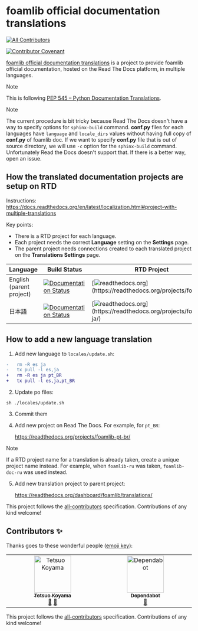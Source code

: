 # foamlib official documentation translations

<!-- ALL-CONTRIBUTORS-BADGE:START - Do not remove or modify this section -->

[![All Contributors](https://img.shields.io/badge/all_contributors-2-orange.svg?style=flat-square)](#contributors-)

<!-- ALL-CONTRIBUTORS-BADGE:END -->

[![Contributor Covenant](https://img.shields.io/badge/contributor%20covenant-2.1-4baaaa.svg)](https://github.com/tkoyama010/foamlib-doc-translations/blob/main/CODE_OF_CONDUCT.md)

[foamlib official documentation translations](https://github.com/tkoyama010/foamlib-doc-translations) is a project to provide foamlib official documentation, hosted on
the Read The Docs platform, in multiple languages.

> [!NOTE]
> This is following [PEP 545 – Python Documentation Translations](https://peps.python.org/pep-0545/).

> [!NOTE]
> The current procedure is bit tricky because Read The Docs
> doesn't have a way to specify options for `sphinx-build` command.
> **conf.py** files for each languages have `language` and `locale_dirs`
> values without having full copy of **conf.py** of foamlib doc. If we want
> to specify **conf.py** file that is out of source directory, we will use
> `-c` option for the `sphinx-build` command. Unfortunately Read the Docs
> doesn't support that. If there is a better way, open an issue.

## How the translated documentation projects are setup on RTD

Instructions:
https://docs.readthedocs.org/en/latest/localization.html#project-with-multiple-translations

Key points:

- There is a RTD project for each language.
- Each project needs the correct **Language** setting on the
  **Settings** page.
- The parent project needs connections created to each translated
  project on the **Translations Settings** page.

| Language                 | Build Status                                                                                                                                            | RTD Project                                                                                                                 | Transifex                                                                                                                            |
| :----------------------- | ------------------------------------------------------------------------------------------------------------------------------------------------------- | --------------------------------------------------------------------------------------------------------------------------- | ------------------------------------------------------------------------------------------------------------------------------------ |
| English (parent project) | [![Documentation Status](https://readthedocs.org/projects/foamlib/badge/?version=latest)](https://foamlib.readthedocs.io/en/latest/?badge=latest)       | [![readthedocs.org](https://img.shields.io/badge/readthedocs-en-ff7964.svg?)](https://readthedocs.org/projects/foamlib/)    |                                                                                                                                      |
| 日本語                   | [![Documentation Status](https://readthedocs.org/projects/foamlib-ja/badge/?version=latest)](https://foamlib-ja.readthedocs.io/ja/latest/?badge=latest) | [![readthedocs.org](https://img.shields.io/badge/readthedocs-ja-ff7964.svg?)](https://readthedocs.org/projects/foamlib-ja/) | [![Transifex](https://img.shields.io/badge/Transifex-ja-blue.svg?)](https://app.transifex.com/tkoyama010/foamlib-doc/translate/#/ja) |

## How to add a new language translation

1.  Add new language to `locales/update.sh`:

```diff
-   rm -R es ja
-   tx pull -l es,ja
+   rm -R es ja pt_BR
+   tx pull -l es,ja,pt_BR
```

2.  Update po files:

```
sh ./locales/update.sh
```

3.  Commit them

4.  Add new project on Read The Docs. For example, for `pt_BR`:

    https://readthedocs.org/projects/foamlib-pt-br/

> [!NOTE]
> If a RTD project name for a translation is already taken,
> create a unique project name instead. For example, when `foamlib-ru`
> was taken, `foamlib-doc-ru` was used instead.

5.  Add new translation project to parent project:

    https://readthedocs.org/dashboard/foamlib/translations/

<!-- ALL-CONTRIBUTORS-LIST:END -->

This project follows the [all-contributors](https://github.com/all-contributors/all-contributors) specification. Contributions of any kind welcome!

## Contributors ✨

Thanks goes to these wonderful people ([emoji key](https://allcontributors.org/docs/en/emoji-key)):

<!-- ALL-CONTRIBUTORS-LIST:START - Do not remove or modify this section -->
<!-- prettier-ignore-start -->
<!-- markdownlint-disable -->
<table>
  <tbody>
    <tr>
      <td align="center" valign="top" width="14.28%"><a href="https://github.com/tkoyama010"><img src="https://avatars.githubusercontent.com/u/7513610?v=4?s=100" width="100px;" alt="Tetsuo Koyama"/><br /><sub><b>Tetsuo Koyama</b></sub></a><br /><a href="https://github.com/tkoyama010/foamlib-doc-translations/commits?author=tkoyama010" title="Documentation">📖</a> <a href="#ideas-tkoyama010" title="Ideas, Planning, & Feedback">🤔</a></td>
      <td align="center" valign="top" width="14.28%"><a href="https://github.com/features/security"><img src="https://avatars.githubusercontent.com/u/27347476?v=4?s=100" width="100px;" alt="Dependabot"/><br /><sub><b>Dependabot</b></sub></a><br /><a href="#maintenance-dependabot" title="Maintenance">🚧</a></td>
    </tr>
  </tbody>
</table>

<!-- markdownlint-restore -->
<!-- prettier-ignore-end -->

<!-- ALL-CONTRIBUTORS-LIST:END -->

This project follows the [all-contributors](https://github.com/all-contributors/all-contributors) specification. Contributions of any kind welcome!
